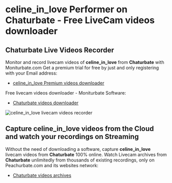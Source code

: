 # celine_in_love Performer on Chaturbate - Free LiveCam videos downloader

## Chaturbate Live Videos Recorder

Monitor and record livecam videos of **celine_in_love** from **Chaturbate** with Moniturbate.com
Get a premium trial for free by just and only registering with your Email address:
* [celine_in_love Premium videos downloader](https://moniturbate.com/request-demo-licence-key.html)

Free livecam videos downloader - Moniturbate Software:
* [Chaturbate videos downloader](https://moniturbate.com/moniturbate-download-software.html)

![celine_in_love livecam videos recorder](https://peachurnet.com/templates/moniturbate-software.png)


## Capture celine_in_love videos from the Cloud and watch your recordings on Streaming

Without the need of downloading a software, capture **celine_in_love** livecam videos from **Chaturbate** 100% online.
Watch Livecam archives from **Chaturbate** unlimitedly from thousands of existing recordings, only on Peachurbate.com and its websites network:
* [Chaturbate videos archives](https://peachurnet.com/)